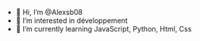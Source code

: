 - 👋 Hi, I’m @Alexsb08
- 👀 I’m interested in développement 
- 🌱 I’m currently learning JavaScript, Python, Html, Css

<!---
Alexsb08/Alexsb08 is a ✨ special ✨ repository because its `README.md` (this file) appears on your GitHub profile.
You can click the Preview link to take a look at your changes.
--->
